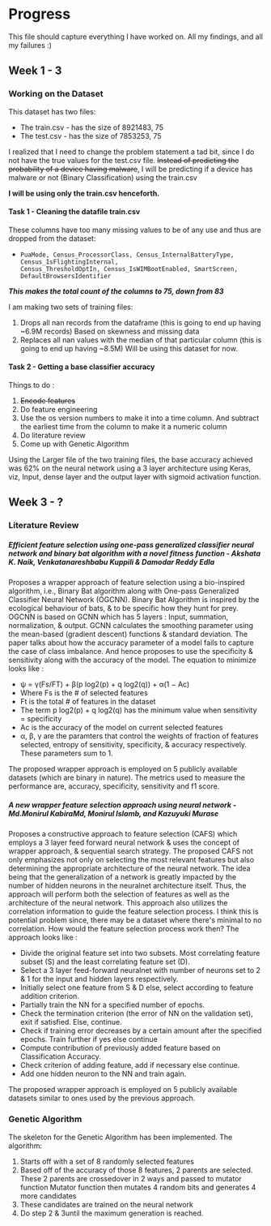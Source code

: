 # Progress
This file should capture everything I have worked on. All my findings, and all my failures :)

## Week 1 - 3

### Working on the Dataset
This dataset has two files:
- The train.csv - has the size of 8921483, 75
- The test.csv - has the size of 7853253, 75

I realized that I need to change the problem statement a tad bit, since I do not have the true values for the test.csv 
file. 
~~Instead of predicting the probability of a device having malware~~, I will be predicting if a device has malware or not 
(Binary Classification) using the train.csv

**I will be using only the train.csv henceforth.**

#### Task 1 - Cleaning the datafile train.csv
These columns have too many missing values to be of any use and thus are dropped from the dataset:
-     PuaMode, Census_ProcessorClass, Census_InternalBatteryType, Census_IsFlightingInternal,
      Census_ThresholdOptIn, Census_IsWIMBootEnabled, SmartScreen, DefaultBrowsersIdentifier

_**This makes the total count of the columns to 75, down from 83**_

I am making two sets of training files:
1. Drops all nan records from the dataframe (this is going to end up having ~6.9M records)
    Based on skewness and missing data
2. Replaces all nan values with the median of that particular column (this is going to end up having ~8.5M)
    Will be using this dataset for now.


#### Task 2 - Getting a base classifier accuracy
Things to do :
1. ~~Encode features~~
2. Do feature engineering
3. Use the os version numbers to make it into a time column. And subtract the earliest time from the column to make it a numeric column
4. Do literature review
5. Come up with Genetic Algorithm 

Using the Larger file of the two training files, the base accuracy achieved was 62% on the neural network using a 3 layer 
architecture using Keras, viz, Input, dense layer and the output layer with sigmoid activation function.



## Week 3 - ?

### Literature Review
##### Efficient feature selection using one-pass generalized classifier neural network and binary bat algorithm with a novel fitness function - Akshata K. Naik, Venkatanareshbabu Kuppili & Damodar Reddy Edla

Proposes a wrapper approach of feature selection using a bio-inspired algorithm, i.e., Binary Bat algorithm along with 
One-pass Generalized Classifier Neural Network (OGCNN). 
Binary Bat Algorithm is inspired by the ecological behaviour of bats, & to be specific how they hunt for prey. 
OGCNN is based on GCNN which has 5 layers : Input, summation, normalization, & output.
GCNN calculates the smoothing parameter using the mean-based (gradient descent) functions & standard deviation. The paper talks about
how the accuracy parameter of a model fails to capture the case of class imbalance. And hence proposes to use the specificity &
sensitivity along with the accuracy of the model. The equation to minimize looks like :
- ψ = γ(Fs/FT) + β(p log2(p) + q log2(q)) + α(1 − Ac)
- Where Fs is the # of selected features
- Ft is the total # of features in the dataset
- The term p log2(p) + q log2(q) has the minimum value when sensitivity = specificity
- Ac is the accuracy of the model on current selected features
- α, β, γ are the paramters that control the weights of fraction of features selected, entropy of sensitivity, specificity,
 & accuracy respectively. These parameters sum to 1.

The proposed wrapper approach is employed on 5 publicly available datasets (which are binary in nature). The metrics used 
to measure the performance are, accuracy, specificity, sensitivity and f1 score.

##### A new wrapper feature selection approach using neural network - Md.Monirul KabiraMd, Monirul Islamb, and Kazuyuki Murase

Proposes a constructive approach to feature selection (CAFS) which employs a 3 layer feed forward neural network & uses the 
concept of wrapper approach, & sequential search strategy. The proposed CAFS not only emphasizes not only on selecting the most 
relevant features but also determining the appropriate architecture of the neural network. The idea being that the generalization
of a network is greatly impacted by the number of hidden neurons in the neuralnet architecture itself. Thus, the approach will
perform both the selection of features as well as the architecture of the neural network. This approach also utilizes the 
correlation information to guide the feature selection process. I think this is potential problem since, there may be a 
dataset where there's minimal to no correlation. How would the feature selection process work then? The approach looks like :
- Divide the original feature set into two subsets. Most correlating feature subset (S) and the least correlating feature set (D).
- Select a 3 layer feed-forward neuralnet with number of neurons set to 2 & 1 for the input and hidden layers respectively.
- Initially select one feature from S & D else, select according to feature addition criterion.
- Partially train the NN for a specified number of epochs.
- Check the termination criterion (the error of NN on the validation set), exit if satisfied. Else, continue.
- Check if training error decreases by a certain amount after the specified epochs. Train further if yes else continue
- Compute contribution of previously added feature based on Classification Accuracy.
- Check criterion of adding feature, add if necessary else continue.
- Add one hidden neuron to the NN and train again.

The proposed wrapper approach is employed on 5 publicly available datasets similar to ones used by the previous approach. 


### Genetic Algorithm

The skeleton for the Genetic Algorithm has been implemented.
The algorithm:
1. Starts off with a set of 8 randomly selected features
2. Based off of the accuracy of those 8 features, 2 parents are selected.
     These 2 parents are crossedover in 2 ways and passed to mutator function
     Mutator function then mutates 4 random bits and generates 4 more candidates
3. These candidates are trained on the neural network
4. Do step 2 & 3until the maximum generation is reached.

